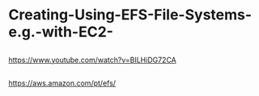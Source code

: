 # Creating-Using-EFS-File-Systems-e.g.-with-EC2-

##

https://www.youtube.com/watch?v=BILHiDG72CA

## 

https://aws.amazon.com/pt/efs/

